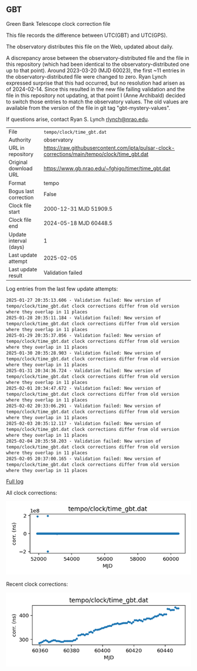 
## GBT

Green Bank Telescope clock correction file

This file records the difference between UTC(GBT) and UTC(GPS).

The observatory distributes this file on the Web, updated about daily.

A discrepancy arose between the observatory-distributed file and the
file in this repository (which had been identical to the 
observatory-distributed one up to that point). Around 
2023-03-20 (MJD 60023), the first ~11 entries in the 
observatory-distributed file were changed to zero.
Ryan Lynch expressed surprise that this had occurred, but no
resolution had arisen as of 2024-02-14. Since this resulted in
the new file failing validation and the file in this repository
not updating, at that point I (Anne Archibald) decided to
switch those entries to match the observatory values. The old values
are available from the version of the file in git tag 
"gbt-mystery-values".

If questions arise, contact Ryan S. Lynch <rlynch@nrao.edu>.

|     |     |
|:--- |:--- |
| File | `tempo/clock/time_gbt.dat` |
| Authority | observatory |
| URL in repository | <https://raw.githubusercontent.com/ipta/pulsar-clock-corrections/main/tempo/clock/time_gbt.dat> |
| Original download URL | <https://www.gb.nrao.edu/~fghigo/timer/time_gbt.dat> |
| Format | tempo |
| Bogus last correction | False |
| Clock file start | 2000-12-31 MJD 51909.5 |
| Clock file end | 2024-05-18 MJD 60448.5 |
| Update interval (days) | 1 |
| Last update attempt | 2025-02-05 |
| Last update result | Validation failed |

Log entries from the last few update attempts:
```
2025-01-27 20:35:13.606 - Validation failed: New version of tempo/clock/time_gbt.dat clock corrections differ from old version where they overlap in 11 places
2025-01-28 20:35:11.184 - Validation failed: New version of tempo/clock/time_gbt.dat clock corrections differ from old version where they overlap in 11 places
2025-01-29 20:35:37.056 - Validation failed: New version of tempo/clock/time_gbt.dat clock corrections differ from old version where they overlap in 11 places
2025-01-30 20:35:28.903 - Validation failed: New version of tempo/clock/time_gbt.dat clock corrections differ from old version where they overlap in 11 places
2025-01-31 20:34:36.724 - Validation failed: New version of tempo/clock/time_gbt.dat clock corrections differ from old version where they overlap in 11 places
2025-02-01 20:34:47.672 - Validation failed: New version of tempo/clock/time_gbt.dat clock corrections differ from old version where they overlap in 11 places
2025-02-02 20:33:06.291 - Validation failed: New version of tempo/clock/time_gbt.dat clock corrections differ from old version where they overlap in 11 places
2025-02-03 20:35:12.117 - Validation failed: New version of tempo/clock/time_gbt.dat clock corrections differ from old version where they overlap in 11 places
2025-02-04 20:35:58.203 - Validation failed: New version of tempo/clock/time_gbt.dat clock corrections differ from old version where they overlap in 11 places
2025-02-05 20:37:00.165 - Validation failed: New version of tempo/clock/time_gbt.dat clock corrections differ from old version where they overlap in 11 places
```
[Full log](https://raw.githubusercontent.com/ipta/pulsar-clock-corrections/main/log/tempo/clock/time_gbt.dat.log)


All clock corrections:

![plot of all clock corrections](time_gbt.dat.png "All corrections")

Recent clock corrections:

![plot of recent clock corrections](time_gbt.dat.short.png "Recent corrections")

